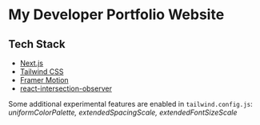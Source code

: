 # My Developer Portfolio Website

## Tech Stack

- [Next.js](https://nextjs.org/)
- [Tailwind CSS](https://tailwindcss.com/)
- [Framer Motion](https://www.framer.com/motion/)
- [react-intersection-observer](https://github.com/thebuilder/react-intersection-observer)

Some additional experimental features are enabled in `tailwind.config.js`: _uniformColorPalette, extendedSpacingScale, extendedFontSizeScale_
